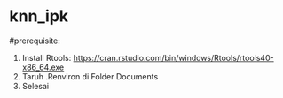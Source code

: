 # knn_ipk

#prerequisite:
1. Install Rtools: https://cran.rstudio.com/bin/windows/Rtools/rtools40-x86_64.exe
2. Taruh .Renviron di Folder Documents
3. Selesai

